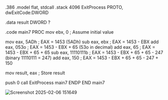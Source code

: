 .386
.model flat, stdcall
.stack 4096
ExitProcess PROTO, dwExitCode:DWORD

.data
result DWORD ?

.code
main7 PROC
mov ebx, 0 ; Assume initial value

mov eax, 5ADh ; EAX = 1453 (5ADh)
sub eax, ebx ; EAX = 1453 - EBX
add eax, 053o ; EAX = 1453 - EBX + 65 (53o in decimal)
add eax, 65 ; EAX = 1453 - EBX + 65 + 65
sub eax, 11110111b ; EAX = 1453 - EBX + 65 + 65 - 247 (binary 11110111 = 247)
add eax, 150 ; EAX = 1453 - EBX + 65 + 65 - 247 + 150

mov result, eax ; Store result

push 0
call ExitProcess
main7 ENDP
END main7

![Screenshot 2025-02-06 151649](https://github.com/user-attachments/assets/d0e404b6-28bd-40fb-8aca-cee03eedc5f5)

